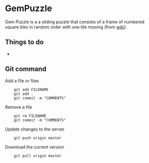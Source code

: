 GemPuzzle
=========
Gem Puzzle is a a sliding puzzle that consists of a frame of numbered square tiles in random order with one tile missing (from [wiki](http://en.wikipedia.org/wiki/15_puzzle)).

## Things to do

*

## Git command

Add a file or files
```
    git add FILENAME
    git add .
    git commit -m "COMMENTS"
```

Remove a file
```
    git rm FILENAME
    git commit -m "COMMENTS"
```
Update changes to the server
```
    git push origin master
```

Download the current version
```
    git pull origin master
```
